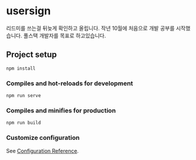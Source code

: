 # usersign


리드미를 쓰는걸 뒤늦게 확인하고 올립니다.
작년 10월에 처음으로 개발 공부를 시작했습니다.
풀스택 개발자를 목표로 하고있습니다.





## Project setup
```
npm install
```

### Compiles and hot-reloads for development
```
npm run serve
```

### Compiles and minifies for production
```
npm run build
```

### Customize configuration
See [Configuration Reference](https://cli.vuejs.org/config/).
